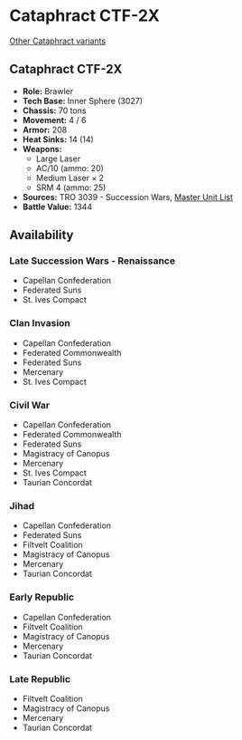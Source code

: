 # Cataphract CTF-2X

[Other Cataphract variants](../cataphract.md)

## Cataphract CTF-2X
- **Role:** Brawler
- **Tech Base:** Inner Sphere (3027)
- **Chassis:** 70 tons
- **Movement:** 4 / 6
- **Armor:** 208
- **Heat Sinks:** 14 (14)
- **Weapons:**
  - Large Laser
  - AC/10 (ammo: 20)
  - Medium Laser × 2
  - SRM 4 (ammo: 25)
- **Sources:** TRO 3039 - Succession Wars, [Master Unit List](http://masterunitlist.info/Unit/Details/467/cataphract-ctf-2x)
- **Battle Value:** 1344

## Availability

### Late Succession Wars - Renaissance
- Capellan Confederation
- Federated Suns
- St. Ives Compact

### Clan Invasion
- Capellan Confederation
- Federated Commonwealth
- Federated Suns
- Mercenary
- St. Ives Compact

### Civil War
- Capellan Confederation
- Federated Commonwealth
- Federated Suns
- Magistracy of Canopus
- Mercenary
- St. Ives Compact
- Taurian Concordat

### Jihad
- Capellan Confederation
- Federated Suns
- Filtvelt Coalition
- Magistracy of Canopus
- Mercenary
- Taurian Concordat

### Early Republic
- Capellan Confederation
- Filtvelt Coalition
- Magistracy of Canopus
- Mercenary
- Taurian Concordat

### Late Republic
- Filtvelt Coalition
- Magistracy of Canopus
- Mercenary
- Taurian Concordat


